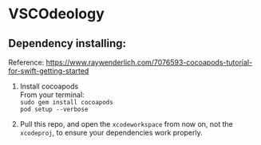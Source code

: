 #  VSCOdeology

## Dependency installing: 
Reference: https://www.raywenderlich.com/7076593-cocoapods-tutorial-for-swift-getting-started

1. Install cocoapods <br>
From your terminal:<br>
`sudo gem install cocoapods`<br>
`pod setup --verbose`

2. Pull this repo, and open the `xcodeworkspace` from now on, not the `xcodeproj`, to ensure your dependencies work properly.
